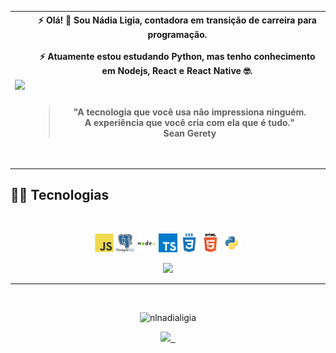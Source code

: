 <img src="https://ik.imagekit.io/l7cwocexhc/octa_Z7exR7bakKF.png?updatedAt=1634957243103" width="700"> | ⚡ Olá! 👋 Sou Nádia Ligia, contadora em transição de carreira para programação. <br><br> ⚡ Atuamente estou estudando Python, mas tenho conhecimento em Nodejs, React e React Native 🤓. <br><br><br> <blockquote>"A tecnologia que você usa não impressiona ninguém. <br>A experiência que você cria com ela que é tudo." <br>Sean Gerety</blockquote><br>
---|---

---
## 🧑‍💻 Tecnologias

<br>

<p align="center">

<img src="https://raw.githubusercontent.com/devicons/devicon/master/icons/javascript/javascript-original.svg" alt="javascript" width="30" height="30"/>
<img src="https://raw.githubusercontent.com/devicons/devicon/master/icons/postgresql/postgresql-original-wordmark.svg" alt="postgresql" width="30" height="30"/>
<img src="https://raw.githubusercontent.com/devicons/devicon/master/icons/nodejs/nodejs-original-wordmark.svg" alt="nodejs" width="30" height="30"/>
<img src="https://raw.githubusercontent.com/github/explore/80688e429a7d4ef2fca1e82350fe8e3517d3494d/topics/typescript/typescript.png" alt="typescript" width="30" height="30">
<img src="https://raw.githubusercontent.com/devicons/devicon/master/icons/css3/css3-plain-wordmark.svg" alt="css3"  width="30" height="30"/>
<img src="https://raw.githubusercontent.com/devicons/devicon/master/icons/html5/html5-original-wordmark.svg" alt="html5"  width="30" height="30"/>
<img alt="Python" src="https://raw.githubusercontent.com/github/explore/80688e429a7d4ef2fca1e82350fe8e3517d3494d/topics/python/python.png" width="30" height="30"/>
</p>


<p align="center">
<a href="https://github.com/anuraghazra/github-readme-stats">
  <img src="https://github-readme-stats.vercel.app/api/top-langs/?username=nlnadialigia&layout=compact&theme=midnight-purple">
</a>

---
<br>

<p align="center">
  <img src="https://github-readme-stats.vercel.app/api?username=nlnadialigia&show_icons=true&theme=midnight-purple"alt="nlnadialigia" /> 
</p> 

<p align="center">
  <a href="https://www.linkedin.com/in/nlnadialigia">
    <img src="https://img.shields.io/badge/-Linkedin-9745f5?style=flat-square&logo=Linkedin&logoColor=white&link=https://www.linkedin.com/in/nlnadialigia">
  </a>
  <a href="mailto:nlnadialigia@gmail.com">
    <img src="https://img.shields.io/badge/-Email-9745f5?style=flat&logo=Gmail&logoColor=white&link=mailto:nlnadialigia@gmail.com" alt="">
  </a>
  <a href="https://app.rocketseat.com.br/me/nadia-santos-1591139219">
    <img src="https://img.shields.io/badge/-Rockeseat-9745f5?style=flat-square&logo=Apache-RocketMQ&logoColor=white&link=https://app.rocketseat.com.br/me/nadia-santos-1591139219" alt="">
  </a>
</p>
